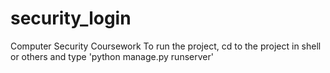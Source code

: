 # security_login
 Computer Security Coursework
To run the project, cd to the project in shell or others and type 'python manage.py runserver'
